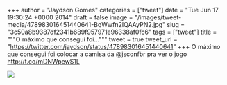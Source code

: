 
+++
author = "Jaydson Gomes"
categories = ["tweet"]
date = "Tue Jun 17 19:30:24 +0000 2014"
draft = false
image = "/images/tweet-media/478983016451440641-BqWwfn2IQAAyPN2.jpg"
slug = "3c50a8b9387df2341b689f957971e96338af0fc6"
tags = ["tweet"]
title = """O máximo que consegui foi..."""
tweet = true
tweet_url = "https://twitter.com/jaydson/status/478983016451440641"
+++
O máximo que consegui foi colocar a camisa da @jsconfbr pra ver o jogo http://t.co/mDNWpewS1L

![](/images/tweet-media/478983016451440641-BqWwfn2IQAAyPN2.jpg)